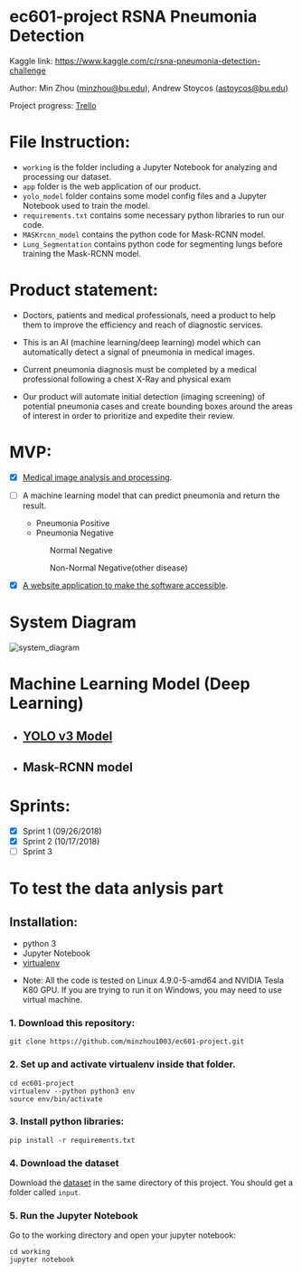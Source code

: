 # ec601-project RSNA Pneumonia Detection
 
Kaggle link: https://www.kaggle.com/c/rsna-pneumonia-detection-challenge

Author: 
Min Zhou (minzhou@bu.edu), Andrew Stoycos (astoycos@bu.edu)

Project progress:
[Trello](https://trello.com/b/tm5CsmTN/sprint-1) 


# File Instruction:
* `working`  is the folder including a Jupyter Notebook for analyzing and processing our dataset.
* `app` folder is the web application of our product.
* `yolo_model` folder contains some model config files and a Jupyter Notebook used to train the model.
* `requirements.txt` contains some necessary python libraries to run our code.
* `MASKrcnn_model` contains the python code for Mask-RCNN model.
* `Lung_Segmentation` contains python code for segmenting lungs before training the Mask-RCNN model. 

# Product statement:

* Doctors, patients and medical professionals, need a product to help 
them to improve the efficiency and reach of diagnostic services. 

* This is an AI (machine learning/deep learning) model which can automatically detect a signal of pneumonia in medical images. 

* Current pneumonia diagnosis must be completed by a medical professional following a chest X-Ray and physical exam

* Our product will automate initial detection (imaging screening) of potential pneumonia cases and create bounding boxes around the areas of interest in order to prioritize and expedite their review. 


# MVP:

 - [x] [Medical image analysis and processing](https://github.com/minzhou1003/ec601-project/blob/master/data-analysis-of-rsna-library.ipynb).</li>
 - [ ] A machine learning model that can predict pneumonia and return the result.
    <ul>
    <li>Pneumonia Positive</li>
    <li>Pneumonia Negative</li>
      <ul>Normal Negative</ul>
      <ul>Non-Normal Negative(other disease)</ul>
    </ul>
  - [x] [A website application to make the software accessible](https://github.com/minzhou1003/ec601-project/tree/master/app).


# System Diagram
![system_diagram](app/static/system_diagram.jpg)

# Machine Learning Model (Deep Learning)

* ## [YOLO v3 Model](https://github.com/minzhou1003/ec601-project/tree/master/yolo_model)

* ## Mask-RCNN model


# Sprints:

- [x] Sprint 1 (09/26/2018) 
- [x] Sprint 2 (10/17/2018)
- [ ] Sprint 3

# To test the data anlysis part

## Installation:
- python 3
- Jupyter Notebook
- [virtualenv](https://cloud.google.com/python/setup)
* Note: All the code is tested on Linux 4.9.0-5-amd64 and NVIDIA Tesla K80 GPU. If you are trying to run it on Windows, you may need to use virtual machine.

### 1. Download this repository:
```
git clone https://github.com/minzhou1003/ec601-project.git
```

### 2. Set up and activate virtualenv inside that folder.
```
cd ec601-project
virtualenv --python python3 env
source env/bin/activate
```

### 3. Install python libraries:
```
pip install -r requirements.txt
```

### 4. Download the dataset
Download the [dataset](https://www.kaggle.com/c/rsna-pneumonia-detection-challenge/data) in the same directory of this project. You should get a folder called `input`.

### 5. Run the Jupyter Notebook
Go to the working directory and open your jupyter notebook:
```
cd working
jupyter notebook
```
